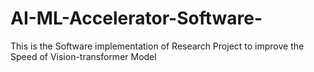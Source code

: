 # AI-ML-Accelerator-Software-
This is the Software implementation of Research Project to improve the Speed of Vision-transformer Model 
